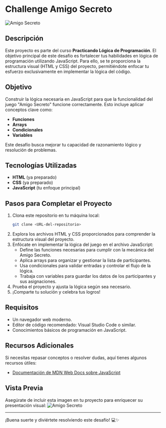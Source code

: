 # Challenge Amigo Secreto

![Amigo Secreto](https://cdn1.gnarususercontent.com.br/6/409216/3ac446bc-bb20-4fbf-95a4-0a21c7abd066.png)

## Descripción

Este proyecto es parte del curso **Practicando Lógica de Programación**. El objetivo principal de este desafío es fortalecer tus habilidades en lógica de programación utilizando JavaScript. Para ello, se te proporciona la estructura visual (HTML y CSS) del proyecto, permitiéndote enfocar tu esfuerzo exclusivamente en implementar la lógica del código.

## Objetivo

Construir la lógica necesaria en JavaScript para que la funcionalidad del juego "Amigo Secreto" funcione correctamente. Esto incluye aplicar conceptos clave como:
- **Funciones**
- **Arrays**
- **Condicionales**
- **Variables**

Este desafío busca mejorar tu capacidad de razonamiento lógico y resolución de problemas.

## Tecnologías Utilizadas

- **HTML** (ya preparado)
- **CSS** (ya preparado)
- **JavaScript** (tu enfoque principal)

## Pasos para Completar el Proyecto

1. Clona este repositorio en tu máquina local:
    ```bash
    git clone <URL-del-repositorio>
    ```
2. Explora los archivos HTML y CSS proporcionados para comprender la estructura visual del proyecto.
3. Enfócate en implementar la lógica del juego en el archivo JavaScript:
   - Define las funciones necesarias para cumplir con la mecánica del Amigo Secreto.
   - Aplica arrays para organizar y gestionar la lista de participantes.
   - Usa condicionales para validar entradas y controlar el flujo de la lógica.
   - Trabaja con variables para guardar los datos de los participantes y sus asignaciones.
4. Prueba el proyecto y ajusta la lógica según sea necesario.
5. ¡Comparte tu solución y celebra tus logros!

## Requisitos

- Un navegador web moderno.
- Editor de código recomendado: Visual Studio Code o similar.
- Conocimientos básicos de programación en JavaScript.

## Recursos Adicionales

Si necesitas repasar conceptos o resolver dudas, aquí tienes algunos recursos útiles:
- [Documentación de MDN Web Docs sobre JavaScript](https://developer.mozilla.org/es/docs/Web/JavaScript)

## Vista Previa

Asegúrate de incluir esta imagen en tu proyecto para enriquecer su presentación visual:
![Amigo Secreto](https://cdn1.gnarususercontent.com.br/6/409216/3ac446bc-bb20-4fbf-95a4-0a21c7abd066.png)

---

¡Buena suerte y diviértete resolviendo este desafío! 💻✨
